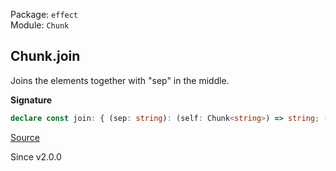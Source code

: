 Package: `effect`<br />
Module: `Chunk`<br />

## Chunk.join

Joins the elements together with "sep" in the middle.

**Signature**

```ts
declare const join: { (sep: string): (self: Chunk<string>) => string; (self: Chunk<string>, sep: string): string; }
```

[Source](https://github.com/Effect-TS/effect/tree/main/packages/effect/src/Chunk.ts#L1425)

Since v2.0.0